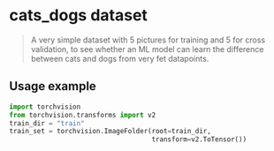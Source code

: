 # cats_dogs dataset
> A very simple dataset with 5 pictures for training and 5 for cross validation, to see whether an ML model can learn 
> the difference between cats and dogs from very fet datapoints.

## Usage example
```python
import torchvision
from torchvision.transforms import v2
train_dir = "train"
train_set = torchvision.ImageFolder(root=train_dir,
                                    transform=v2.ToTensor())
```
